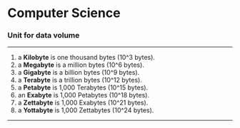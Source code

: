 # Computer Science

### Unit for data volume

******************************
1. a **Kilobyte** is one thousand bytes (10^3 bytes).
2. a **Megabyte** is a million bytes (10^6 bytes).
3. a **Gigabyte** is a billion bytes (10^9 bytes).
4. a **Terabyte** is a trillion bytes (10^12 bytes).
5. a **Petabyte** is 1,000 Terabytes (10^15 bytes).
6. an **Exabyte** is 1,000 Petabytes (10^18 bytes).
7. a **Zettabyte** is 1,000 Exabytes (10^21 bytes).
8. a **Yottabyte** is 1,000 Zettabytes (10^24 bytes).
******************************
